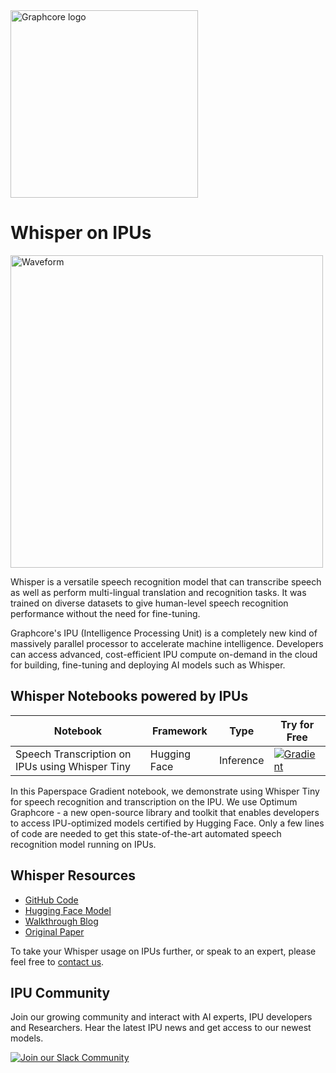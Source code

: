 <picture>
  <source media="(prefers-color-scheme: dark)" srcset="https://user-images.githubusercontent.com/81682248/226963550-21eaaf59-ee3c-49a9-8e75-b76d740ddd09.png">
  <img width="300" alt="Graphcore logo" src="https://user-images.githubusercontent.com/81682248/226963440-9cae0ac4-ebf5-407a-9870-5679e434cada.png">
</picture>

# Whisper on IPUs
<img width="500" alt="Waveform" src="https://github.com/graphcore/whisper/assets/81682248/ccc589de-55ee-4faf-b1da-08893f98a924">

Whisper is a versatile speech recognition model that can transcribe speech as well as perform multi-lingual translation and recognition tasks. It was trained on diverse datasets to give human-level speech recognition performance without the need for fine-tuning.

Graphcore's IPU (Intelligence Processing Unit) is a completely new kind of massively parallel processor to accelerate machine intelligence. Developers can access advanced, cost-efficient IPU compute on-demand in the cloud for building, fine-tuning and deploying AI models such as Whisper.


## Whisper Notebooks powered by IPUs

| Notebook | Framework | Type | Try for Free 
| ------------- | ------------- | ------------- | ------------- |
| Speech Transcription on IPUs using Whisper Tiny | Hugging Face | Inference | [![Gradient](https://assets.paperspace.io/img/gradient-badge.svg)](https://ipu.dev/RxNoMC)

In this Paperspace Gradient notebook, we demonstrate using Whisper Tiny for speech recognition and transcription on the IPU. We use Optimum Graphcore - a new open-source library and toolkit that enables developers to access IPU-optimized models certified by Hugging Face. Only a few lines of code are needed to get this state-of-the-art automated speech recognition model running on IPUs. 


## Whisper Resources

* [GitHub Code](https://github.com/graphcore/Gradient-HuggingFace/tree/main/early-access/whisper)
* [Hugging Face Model](https://huggingface.co/Graphcore/whisper-tiny-ipu)
* [Walkthrough Blog](https://www.graphcore.ai/posts/how-to-use-openais-whisper-for-speech-recognition)
* [Original Paper](https://arxiv.org/abs/2212.04356)

To take your Whisper usage on IPUs further, or speak to an expert, please feel free to [contact us](https://www.graphcore.ai/speak-to-an-expert-whisper-ai).

## IPU Community

Join our growing community and interact with AI experts, IPU developers and Researchers. Hear the latest IPU news and get access to our newest models.

[![Join our Slack Community](https://img.shields.io/badge/Slack-Join%20Graphcore's%20Community-blue?style=flat-square&logo=slack)](https://www.graphcore.ai/join-community)
